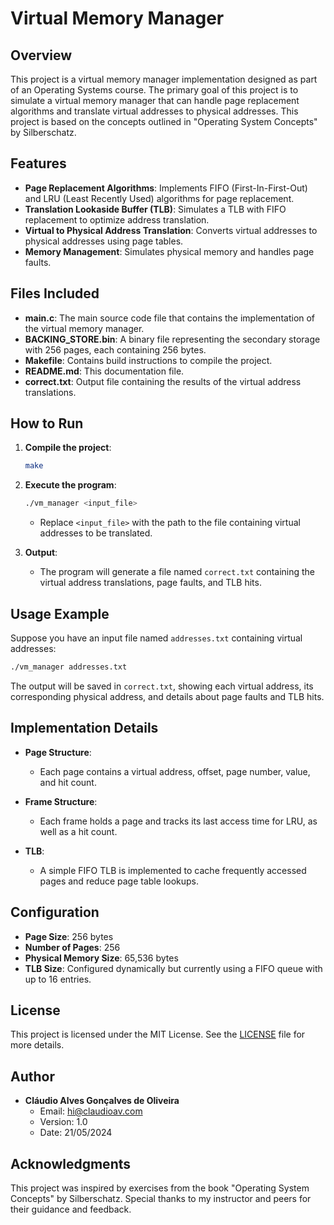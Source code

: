 # Virtual Memory Manager

## Overview
This project is a virtual memory manager implementation designed as part of an Operating Systems course. The primary goal of this project is to simulate a virtual memory manager that can handle page replacement algorithms and translate virtual addresses to physical addresses. This project is based on the concepts outlined in "Operating System Concepts" by Silberschatz.

## Features
- **Page Replacement Algorithms**: Implements FIFO (First-In-First-Out) and LRU (Least Recently Used) algorithms for page replacement.
- **Translation Lookaside Buffer (TLB)**: Simulates a TLB with FIFO replacement to optimize address translation.
- **Virtual to Physical Address Translation**: Converts virtual addresses to physical addresses using page tables.
- **Memory Management**: Simulates physical memory and handles page faults.

## Files Included
- **main.c**: The main source code file that contains the implementation of the virtual memory manager.
- **BACKING_STORE.bin**: A binary file representing the secondary storage with 256 pages, each containing 256 bytes.
- **Makefile**: Contains build instructions to compile the project.
- **README.md**: This documentation file.
- **correct.txt**: Output file containing the results of the virtual address translations.

## How to Run
1. **Compile the project**:
   ```sh
   make
   ```

2. **Execute the program**:
   ```sh
   ./vm_manager <input_file>
   ```
   - Replace `<input_file>` with the path to the file containing virtual addresses to be translated.

3. **Output**:
   - The program will generate a file named `correct.txt` containing the virtual address translations, page faults, and TLB hits.

## Usage Example
Suppose you have an input file named `addresses.txt` containing virtual addresses:

```sh
./vm_manager addresses.txt
```

The output will be saved in `correct.txt`, showing each virtual address, its corresponding physical address, and details about page faults and TLB hits.

## Implementation Details
- **Page Structure**: 
  - Each page contains a virtual address, offset, page number, value, and hit count.
  
- **Frame Structure**: 
  - Each frame holds a page and tracks its last access time for LRU, as well as a hit count.
  
- **TLB**: 
  - A simple FIFO TLB is implemented to cache frequently accessed pages and reduce page table lookups.

## Configuration
- **Page Size**: 256 bytes
- **Number of Pages**: 256
- **Physical Memory Size**: 65,536 bytes
- **TLB Size**: Configured dynamically but currently using a FIFO queue with up to 16 entries.

## License
This project is licensed under the MIT License. See the [LICENSE](LICENSE) file for more details.

## Author
- **Cláudio Alves Gonçalves de Oliveira**  
  - Email: hi@claudioav.com  
  - Version: 1.0  
  - Date: 21/05/2024

## Acknowledgments
This project was inspired by exercises from the book "Operating System Concepts" by Silberschatz. Special thanks to my instructor and peers for their guidance and feedback.
